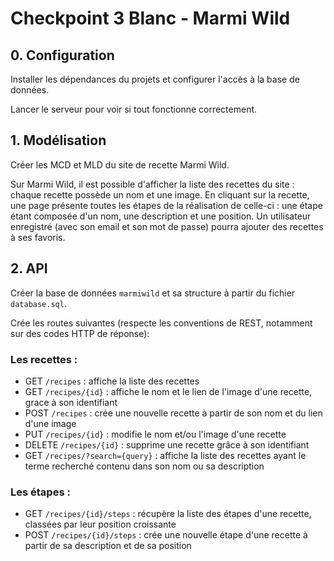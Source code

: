 # Checkpoint 3 Blanc - Marmi Wild

## 0. Configuration

Installer les dépendances du projets et configurer l'accès à la base de données.

Lancer le serveur pour voir si tout fonctionne correctement.

## 1. Modélisation

Créer les MCD et MLD du site de recette Marmi Wild.

Sur Marmi Wild, il est possible d'afficher la liste des recettes du site : chaque recette possède un nom et une image. En cliquant sur la recette, une page présente toutes les étapes de la réalisation de celle-ci : une étape étant composée d'un nom, une description et une position. Un utilisateur enregistré (avec son email et son mot de passe) pourra ajouter des recettes à ses favoris.

## 2. API

Créer la base de données `marmiwild` et sa structure à partir du fichier `database.sql`.

Crée les routes suivantes (respecte les conventions de REST, notamment sur des codes HTTP de réponse):

### Les recettes :

- GET `/recipes` : affiche la liste des recettes
- GET `/recipes/{id}` : affiche le nom et le lien de l'image d'une recette, grace à son identifiant
- POST `/recipes` : crée une nouvelle recette à partir de son nom et du lien d'une image
- PUT `/recipes/{id}` : modifie le nom et/ou l'image d'une recette
- DELETE `/recipes/{id}` : supprime une recette grâce à son identifiant
- GET `/recipes/?search={query}` : affiche la liste des recettes ayant le terme recherché contenu dans son nom ou sa description

### Les étapes :

- GET `/recipes/{id}/steps` : récupère la liste des étapes d'une recette, classées par leur position croissante
- POST `/recipes/{id}/steps` : crée une nouvelle étape d'une recette à partir de sa description et de sa position
